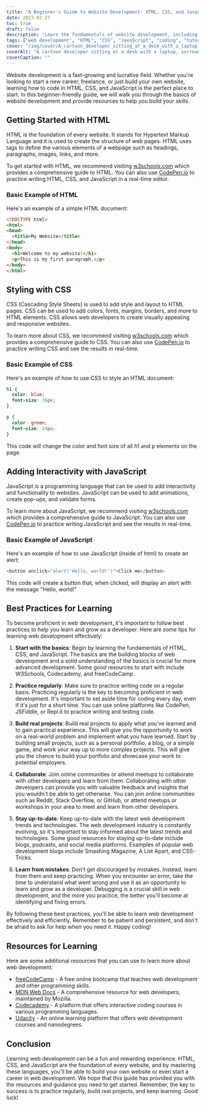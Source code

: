 ```yaml
---
title: "A Beginner's Guide to Website Development: HTML, CSS, and JavaScript"
date: 2023-02-27
toc: true
draft: false
description: "Learn the fundamentals of website development, including HTML, CSS, and JavaScript, with this beginner-friendly guide."
tags: ["web development", "HTML", "CSS", "JavaScript", "coding", "tutorial", "learning", "beginner", "CodePen", "W3Schools", "best practices", "resources", "freeCodeCamp", "MDN Web Docs", "Codecademy", "Udacity", "collaboration", "debugging", "projects"]
cover: "/img/cover/A_cartoon_developer_sitting_at_a_desk_with_a_laptop.png"
coverAlt: "A cartoon developer sitting at a desk with a laptop, surrounded by various HTML, CSS, and JavaScript elements floating in the air around them."
coverCaption: ""
---
```


Website development is a fast-growing and lucrative field. Whether you're looking to start a new career, freelance, or just build your own website, learning how to code in HTML, CSS, and JavaScript is the perfect place to start. In this beginner-friendly guide, we will walk you through the basics of website development and provide resources to help you build your skills.

## Getting Started with HTML

HTML is the foundation of every website. It stands for Hypertext Markup Language and it is used to create the structure of web pages. HTML uses tags to define the various elements of a webpage such as headings, paragraphs, images, links, and more.

To get started with HTML, we recommend visiting [w3schools.com](https://www.w3schools.com/html/) which provides a comprehensive guide to HTML. You can also use [CodePen.io](https://codepen.io/) to practice writing HTML, CSS, and JavaScript in a real-time editor.

### Basic Example of HTML

Here's an example of a simple HTML document:

```html
<!DOCTYPE html>
<html>
<head>
  <title>My Website</title>
</head>
<body>
  <h1>Welcome to my website!</h1>
  <p>This is my first paragraph.</p>
</body>
</html>
```
## Styling with CSS
CSS (Cascading Style Sheets) is used to add style and layout to HTML pages. CSS can be used to add colors, fonts, margins, borders, and more to HTML elements. CSS allows web developers to create visually appealing and responsive websites.

To learn more about CSS, we recommend visiting [w3schools.com](https://www.w3schools.com/css) which provides a comprehensive guide to CSS. You can also use [CodePen.io](https://codepen.io/) to practice writing CSS and see the results in real-time.

### Basic Example of CSS
Here's an example of how to use CSS to style an HTML document:
```CSS
h1 {
  color: blue;
  font-size: 36px;
}

p {
  color: green;
  font-size: 24px;
}
```
This code will change the color and font size of all h1 and p elements on the page.

## Adding Interactivity with JavaScript
JavaScript is a programming language that can be used to add interactivity and functionality to websites. JavaScript can be used to add animations, create pop-ups, and validate forms.

To learn more about JavaScript, we recommend visiting [w3schools.com](https://www.w3schools.com/js/) which provides a comprehensive guide to JavaScript. You can also use [CodePen.io](https://codepen.io/) to practice writing JavaScript and see the results in real-time.

### Basic Example of JavaScript

Here's an example of how to use JavaScript (inside of html) to create an alert:

```js
<button onclick="alert('Hello, world!')">Click me</button>
```

This code will create a button that, when clicked, will display an alert with the message "Hello, world!"

## Best Practices for Learning

To become proficient in web development, it's important to follow best practices to help you learn and grow as a developer. Here are some tips for learning web development effectively:

1. **Start with the basics**: Begin by learning the fundamentals of HTML, CSS, and JavaScript. The basics are the building blocks of web development and a solid understanding of the basics is crucial for more advanced development. Some good resources to start with include W3Schools, Codecademy, and freeCodeCamp.

2. **Practice regularly**: Make sure to practice writing code on a regular basis. Practicing regularly is the key to becoming proficient in web development. It's important to set aside time for coding every day, even if it's just for a short time. You can use online platforms like CodePen, JSFiddle, or Repl.it to practice writing and testing code.

3. **Build real projects**: Build real projects to apply what you've learned and to gain practical experience. This will give you the opportunity to work on a real-world problem and implement what you have learned. Start by building small projects, such as a personal portfolio, a blog, or a simple game, and work your way up to more complex projects. This will give you the chance to build your portfolio and showcase your work to potential employers.

4. **Collaborate**: Join online communities or attend meetups to collaborate with other developers and learn from them. Collaborating with other developers can provide you with valuable feedback and insights that you wouldn't be able to get otherwise. You can join online communities such as Reddit, Stack Overflow, or GitHub, or attend meetups or workshops in your area to meet and learn from other developers.

5. **Stay up-to-date**: Keep up-to-date with the latest web development trends and technologies. The web development industry is constantly evolving, so it's important to stay informed about the latest trends and technologies. Some good resources for staying up-to-date include blogs, podcasts, and social media platforms. Examples of popular web development blogs include Smashing Magazine, A List Apart, and CSS-Tricks.

6. **Learn from mistakes**: Don't get discouraged by mistakes. Instead, learn from them and keep practicing. When you encounter an error, take the time to understand what went wrong and use it as an opportunity to learn and grow as a developer. Debugging is a crucial skill in web development, and the more you practice, the better you'll become at identifying and fixing errors.

By following these best practices, you'll be able to learn web development effectively and efficiently. Remember to be patient and persistent, and don't be afraid to ask for help when you need it. Happy coding!

## Resources for Learning

Here are some additional resources that you can use to learn more about web development:

- [freeCodeCamp](https://www.freecodecamp.org/) - A free online bootcamp that teaches web development and other programming skills.
- [MDN Web Docs](https://developer.mozilla.org/en-US/docs/Web) - A comprehensive resource for web developers, maintained by Mozilla.
- [Codecademy](https://www.codecademy.com/) - A platform that offers interactive coding courses in various programming languages.
- [Udacity](https://www.udacity.com/) - An online learning platform that offers web development courses and nanodegrees.

## Conclusion

Learning web development can be a fun and rewarding experience. HTML, CSS, and JavaScript are the foundation of every website, and by mastering these languages, you'll be able to build your own website or even start a career in web development. We hope that this guide has provided you with the resources and guidance you need to get started. Remember, the key to success is to practice regularly, build real projects, and keep learning. Good luck!
